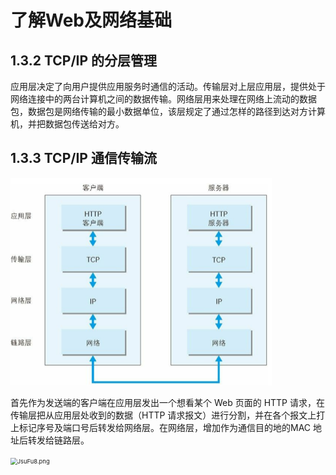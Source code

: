 # 了解Web及网络基础

## 1.3.2 TCP/IP 的分层管理

应用层决定了向用户提供应用服务时通信的活动。传输层对上层应用层，提供处于网络连接中的两台计算机之间的数据传输。网络层用来处理在网络上流动的数据包，数据包是网络传输的最小数据单位，该层规定了通过怎样的路径到达对方计算机，并把数据包传送给对方。

## 1.3.3 TCP/IP 通信传输流

<img src="img/JsnY1P.png" style="zoom: 50%;" />

首先作为发送端的客户端在应用层发出一个想看某个 Web 页面的 HTTP 请求，在传输层把从应用层处收到的数据（HTTP 请求报文）进行分割，并在各个报文上打上标记序号及端口号后转发给网络层。在网络层，增加作为通信目的地的MAC 地址后转发给链路层。

<img src="https://s1.ax1x.com/2020/04/25/JsuFu8.png" alt="JsuFu8.png" style="zoom:67%;" />